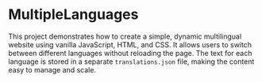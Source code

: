 # MultipleLanguages
This project demonstrates how to create a simple, dynamic multilingual website using vanilla JavaScript, HTML, and CSS. It allows users to switch between different languages without reloading the page. The text for each language is stored in a separate `translations.json` file, making the content easy to manage and scale.

